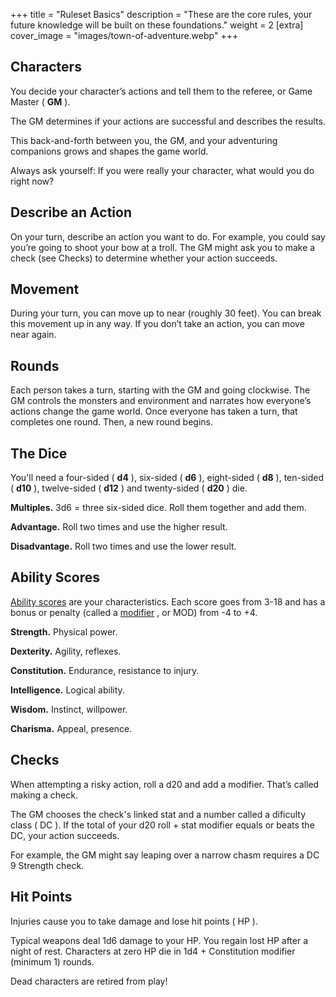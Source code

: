 +++
title = "Ruleset Basics"
description = "These are the core rules, your future knowledge will be built on these foundations."
weight = 2
[extra] 
cover_image = "images/town-of-adventure.webp"
+++

## Characters

You decide your character’s actions and tell them to the referee, or Game Master
( **GM** ).

The GM determines if your actions are successful and describes the results.

This back-and-forth between you, the GM, and your adventuring companions grows
and shapes the game world.

Always ask yourself: If you were really your character, what would you do right
now?

## Describe an Action

On your turn, describe an action you want to do. For example, you could say
you’re going to shoot your bow at a troll. The GM might ask you to make a check
(see Checks) to determine whether your action succeeds.

## Movement

During your turn, you can move up to near (roughly 30 feet). You can break this
movement up in any way. If you don’t take an action, you can move near again.

## Rounds

Each person takes a turn, starting with the GM and going clockwise. The GM
controls the monsters and environment and narrates how everyone’s actions change
the game world. Once everyone has taken a turn, that completes one round. Then,
a new round begins.

## The Dice

You'll need a four-sided ( **d4** ), six-sided ( **d6** ), eight-sided ( **d8**
), ten-sided ( **d10** ), twelve-sided ( **d12** ) and twenty-sided ( **d20** )
die.

**Multiples.** 3d6 = three six-sided dice. Roll them together and add them.

**Advantage.** Roll two times and use the higher result.

**Disadvantage.** Roll two times and use the lower result.

## Ability Scores

[Ability scores](@/rules/ability_scores.md) are your characteristics. Each score
goes from 3-18 and has a bonus or penalty (called a
[modifier](@/rules/ability_scores.md#modifiers) , or MOD) from -4 to +4.

**Strength.** Physical power.

**Dexterity.** Agility, reflexes.

**Constitution.** Endurance, resistance to injury.

**Intelligence.** Logical ability.

**Wisdom.** Instinct, willpower.

**Charisma.** Appeal, presence.

## Checks

When attempting a risky action, roll a d20 and add a modifier. That’s called
making a check.

The GM chooses the check's linked stat and a number called a dificulty class (
DC ). If the total of your d20 roll + stat modifier equals or beats the DC, your
action succeeds.

For example, the GM might say leaping over a narrow chasm requires a DC 9
Strength check.

## Hit Points

Injuries cause you to take damage and lose hit points ( HP ).

Typical weapons deal 1d6 damage to your HP. You regain lost HP after a night of
rest. Characters at zero HP die in 1d4 + Constitution modifier (minimum 1)
rounds.

Dead characters are retired from play!
